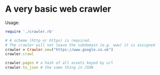 A very basic web crawler
========================

Usage:
```ruby
require './crawler.rb'

# A scheme (http or https) is required.
# The crawler will not leave the subdomain (e.g. www) it is assigned
crawler = Crawler.new("https://www.google.co.uk")
crawler.crawl

crawler.pages # a hash of all assets keyed by url
crawler.to_json # the same thing in JSON
```